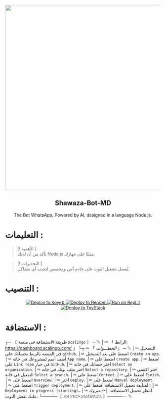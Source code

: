 <p align="center">
 <img width="600px" src="https://telegra.ph/file/2b97c6e486ae7412c6122.jpg" align="center"/>
 <h2 align="center">Shawaza-Bot-MD</h2>
 <p align="center">The Bot WhatsApp, Powered by AI, designed in a language Node.js.</p>
</p>

#

# التعليمات :

> [! الأهمية ] \
> تأكد من أن لديك Node.js مثبتًا على جهازك.

> [! التحذيرات ]  \
> يُفضل تشغيل البوت على خادم آمن ومخصص لتجنب أي مشاكل.
#


# التنصيب :

<p align="center">
  <a href="https://app.koyeb.com/deploy?type=git&repository=https://github.com/BrunoSobrino/TheMystic-Bot-MD&branch=master&name=mysticbot">
    <img src="https://binbashbanana.github.io/deploy-buttons/buttons/remade/koyeb.svg" alt="Deploy to Koyeb"/>
  </a>
  <a href="https://dashboard.render.com/blueprint/new?repo=https%3A%2F%2Fgithub.com%2FBrunoSobrino%2FTheMystic-Bot-MD">
    <img src="https://binbashbanana.github.io/deploy-buttons/buttons/remade/render.svg" alt="Deploy to Render"/>
  </a>
  <a href="https://repl.it/github/BrunoSobrino/TheMystic-Bot-MD">
    <img src="https://binbashbanana.github.io/deploy-buttons/buttons/remade/replit.svg" alt="Run on Repl.it"/>
  </a>
<a href="https://dashboard.toystack.ai/repositories/a1a5a3d9-c3df-453f-b2da-043e21f5c99e/deployments">
  <img src="https://via.placeholder.com/130x30/007bff/ffffff?text=Deploy+to+ToyStack" alt="Deploy to ToyStack"/>
</a>


</p>

# الاستضافة :

┌─ 〘 *طريقة الاستضافة في منصة `scalingo`* 〙 ─ ⳹
│✑ 「 الرابط: https://dashboard.scalingo.com/ 」
└┬ ✑ 「 *الخطـــوات*  」 ─ ⳹
   │✑  التسجيل في المنصه بالربط بحسابك على `github`.
   │✑  اضغط على بعد التسجيل `Create an app`.
   │✑ أضف أسم لمشروعك في خانة `App name`.
   │✑ اضغط على `create app`.
   │✑ اضغط على `Link repo` في خيار `GitHub`.
   │✑ اختر حسابك في خانة `Select an organization`.
   │✑ اختر ملف بوتك في خانة `Select a repository`.
   │✑ اختر اكتفتى التفعيل في خانة `Select a branch`.
   │✑ اضغط على `Content`. 
   │✑ اضغط على `Finish`. 
   │✑ اضغط على `Overview`. 
   │✑ اختر `Deploy`. 
   │✑ اضغط على `Manual deployment`. 
   │✑ اضغط على `Trigger deployment`. 
   │✑ لمتابعة تحميل الاستضافة اضغط على :
   │✑ `Deployment in progress (starting)…`
   │✑ انتظر تحميل الاستضافة.
   │✑ مبروك عليك تفعيل البوت.
   └─────〘 *𝚂𝙰𝚈𝙴𝙳-𝚂𝙷𝙰𝚆𝙰𝚉𝙰* 〙─────┈ ⳹
